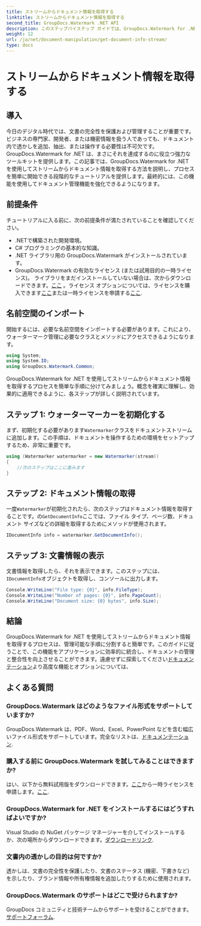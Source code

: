 ```yaml
---
title: ストリームからドキュメント情報を取得する
linktitle: ストリームからドキュメント情報を取得する
second_title: GroupDocs.Watermark .NET API
description: このステップバイステップ ガイドでは、GroupDocs.Watermark for .NET を使用してストリームからドキュメント情報を取得する方法を学習します。ドキュメント管理機能を簡単に。
weight: 12
url: /ja/net/document-manipulation/get-document-info-stream/
type: docs
---
```

# ストリームからドキュメント情報を取得する

## 導入
今日のデジタル時代では、文書の完全性を保護および管理することが重要です。ビジネスの専門家、開発者、または機密情報を扱う人であっても、ドキュメント内で透かしを追加、抽出、または操作する必要性は不可欠です。 GroupDocs.Watermark for .NET は、まさにそれを達成するのに役立つ強力なツールキットを提供します。この記事では、GroupDocs.Watermark for .NET を使用してストリームからドキュメント情報を取得する方法を説明し、プロセスを簡単に開始できる段階的なチュートリアルを提供します。最終的には、この機能を使用してドキュメント管理機能を強化できるようになります。
## 前提条件
チュートリアルに入る前に、次の前提条件が満たされていることを確認してください。
- .NETで構築された開発環境。
- C# プログラミングの基本的な知識。
- .NET ライブラリ用の GroupDocs.Watermark がインストールされています。
- GroupDocs.Watermark の有効なライセンス (または試用目的の一時ライセンス)。
ライブラリをまだインストールしていない場合は、次からダウンロードできます。[ここ](https://releases.groupdocs.com/Watermark/net/) 。ライセンス オプションについては、ライセンスを購入できます[ここ](https://purchase.groupdocs.com/buy)または一時ライセンスを申請する[ここ](https://purchase.groupdocs.com/temporary-license/).
## 名前空間のインポート
開始するには、必要な名前空間をインポートする必要があります。これにより、ウォーターマーク管理に必要なクラスとメソッドにアクセスできるようになります。
```csharp
using System;
using System.IO;
using GroupDocs.Watermark.Common;
```
GroupDocs.Watermark for .NET を使用してストリームからドキュメント情報を取得するプロセスを簡単な手順に分けてみましょう。概念を確実に理解し、効果的に適用できるように、各ステップが詳しく説明されています。
## ステップ 1: ウォーターマーカーを初期化する
まず、初期化する必要があります`Watermarker`クラスをドキュメントストリームに追加します。この手順は、ドキュメントを操作するための環境をセットアップするため、非常に重要です。
```csharp
using (Watermarker watermarker = new Watermarker(stream))
{
    //次のステップはここに進みます
}
```
## ステップ 2: ドキュメント情報の取得
一度`Watermarker`が初期化されたら、次のステップはドキュメント情報を取得することです。の`GetDocumentInfo`ここでは、ファイル タイプ、ページ数、ドキュメント サイズなどの詳細を取得するためにメソッドが使用されます。
```csharp
IDocumentInfo info = watermarker.GetDocumentInfo();
```
## ステップ 3: 文書情報の表示
文書情報を取得したら、それを表示できます。このステップには、`IDocumentInfo`オブジェクトを取得し、コンソールに出力します。
```csharp
Console.WriteLine("File type: {0}", info.FileType);
Console.WriteLine("Number of pages: {0}", info.PageCount);
Console.WriteLine("Document size: {0} bytes", info.Size);
```

## 結論
 GroupDocs.Watermark for .NET を使用してストリームからドキュメント情報を取得するプロセスは、管理可能な手順に分割すると簡単です。このガイドに従うことで、この機能をアプリケーションに効率的に統合し、ドキュメントの管理と整合性を向上させることができます。遠慮せずに探索してください[ドキュメンテーション](https://tutorials.groupdocs.com/Watermark/net/)より高度な機能とオプションについては、
## よくある質問
### GroupDocs.Watermark はどのようなファイル形式をサポートしていますか?
 GroupDocs.Watermark は、PDF、Word、Excel、PowerPoint などを含む幅広いファイル形式をサポートしています。完全なリストは、[ドキュメンテーション](https://tutorials.groupdocs.com/Watermark/net/).
### 購入する前に GroupDocs.Watermark を試してみることはできますか?
はい、以下から無料試用版をダウンロードできます。[ここ](https://releases.groupdocs.com/)から一時ライセンスを申請します。[ここ](https://purchase.groupdocs.com/temporary-license/).
### GroupDocs.Watermark for .NET をインストールするにはどうすればよいですか?
 Visual Studio の NuGet パッケージ マネージャーを介してインストールするか、次の場所からダウンロードできます。[ダウンロードリンク](https://releases.groupdocs.com/Watermark/net/).
### 文書内の透かしの目的は何ですか?
透かしは、文書の完全性を保護したり、文書のステータス (機密、下書きなど) を示したり、ブランド情報や所有権情報を追加したりするために使用されます。
### GroupDocs.Watermark のサポートはどこで受けられますか?
 GroupDocs コミュニティと技術チームからサポートを受けることができます。[サポートフォーラム](https://forum.groupdocs.com/c/watermark/19).